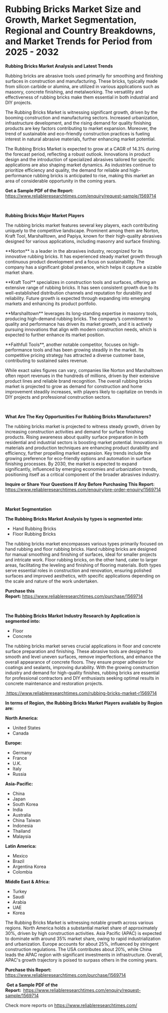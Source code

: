 <p><h1>Rubbing Bricks Market Size and Growth, Market Segmentation, Regional and Country Breakdowns, and Market Trends for Period from 2025 -  2032</h1></p><p><strong>Rubbing Bricks Market Analysis and Latest Trends</strong></p>
<p><p>Rubbing bricks are abrasive tools used primarily for smoothing and finishing surfaces in construction and manufacturing. These bricks, typically made from silicon carbide or alumina, are utilized in various applications such as masonry, concrete finishing, and metalworking. The versatility and effectiveness of rubbing bricks make them essential in both industrial and DIY projects.</p><p>The Rubbing Bricks Market is witnessing significant growth, driven by the booming construction and manufacturing sectors. Increased urbanization, infrastructure development, and the rising demand for quality finishing products are key factors contributing to market expansion. Moreover, the trend of sustainable and eco-friendly construction practices is fueling interest in natural abrasive materials, further enhancing market potential.</p><p>The Rubbing Bricks Market is expected to grow at a CAGR of 14.3% during the forecast period, reflecting a robust outlook. Innovations in product design and the introduction of specialized abrasives tailored for specific applications are also shaping market dynamics. As industries continue to prioritize efficiency and quality, the demand for reliable and high-performance rubbing bricks is anticipated to rise, making this market an area of considerable opportunity in the coming years.</p></p>
<p><strong>Get a Sample PDF of the Report:&nbsp;</strong> <a href="https://www.reliableresearchtimes.com/enquiry/request-sample/1569714?utm_campaign=2205&utm_medium=2&utm_source=Github&utm_content=ia&utm_term=25032025&utm_id=rubbing-bricks">https://www.reliableresearchtimes.com/enquiry/request-sample/1569714</a></p>
<p>&nbsp;</p>
<p><strong>Rubbing Bricks Major Market Players</strong></p>
<p><p>The rubbing bricks market features several key players, each contributing uniquely to the competitive landscape. Prominent among them are Norton, Kraft Tool, Marshalltown, and Papiya, known for their high-quality abrasives designed for various applications, including masonry and surface finishing.</p><p>**Norton** is a leader in the abrasives industry, recognized for its innovative rubbing bricks. It has experienced steady market growth through continuous product development and a focus on sustainability. The company has a significant global presence, which helps it capture a sizable market share.</p><p>**Kraft Tool** specializes in construction tools and surfaces, offering an extensive range of rubbing bricks. It has seen consistent growth due to its well-established distribution channels and reputation for durability and reliability. Future growth is expected through expanding into emerging markets and enhancing its product portfolio.</p><p>**Marshalltown** leverages its long-standing expertise in masonry tools, producing high-demand rubbing bricks. The company’s commitment to quality and performance has driven its market growth, and it is actively pursuing innovations that align with modern construction needs, which is expected to further enhance its market position.</p><p>**Faithfull Tools**, another notable competitor, focuses on high-performance tools and has been growing steadily in the market. Its competitive pricing strategy has attracted a diverse customer base, contributing to sustained sales revenue.</p><p>While exact sales figures can vary, companies like Norton and Marshalltown often report revenues in the hundreds of millions, driven by their extensive product lines and reliable brand recognition. The overall rubbing bricks market is projected to grow as demand for construction and home improvement steadily increases, with players likely to capitalize on trends in DIY projects and professional construction sectors.</p></p>
<p>&nbsp;</p>
<p><strong>What Are The Key Opportunities For Rubbing Bricks Manufacturers?</strong></p>
<p><p>The rubbing bricks market is projected to witness steady growth, driven by increasing construction activities and demand for surface finishing products. Rising awareness about quality surface preparation in both residential and industrial sectors is boosting market potential. Innovations in materials and production techniques are enhancing product durability and efficiency, further propelling market expansion. Key trends include the growing preference for eco-friendly options and automation in surface finishing processes. By 2030, the market is expected to expand significantly, influenced by emerging economies and urbanization trends, positioning itself as a critical component of the broader abrasives industry.</p></p>
<p><strong>Inquire or Share Your Questions If Any Before Purchasing This Report:</strong> <a href="https://www.reliableresearchtimes.com/enquiry/pre-order-enquiry/1569714?utm_campaign=2205&utm_medium=2&utm_source=Github&utm_content=ia&utm_term=25032025&utm_id=rubbing-bricks">https://www.reliableresearchtimes.com/enquiry/pre-order-enquiry/1569714</a></p>
<p>&nbsp;</p>
<p><strong>Market Segmentation</strong></p>
<p><strong>The Rubbing Bricks Market Analysis by types is segmented into:</strong></p>
<p><ul><li>Hand Rubbing Bricks</li><li>Floor Rubbing Bricks</li></ul></p>
<p><p>The rubbing bricks market encompasses various types primarily focused on hand rubbing and floor rubbing bricks. Hand rubbing bricks are designed for manual smoothing and finishing of surfaces, ideal for smaller projects and intricate work. Floor rubbing bricks, on the other hand, cater to larger areas, facilitating the leveling and finishing of flooring materials. Both types serve essential roles in construction and renovation, ensuring polished surfaces and improved aesthetics, with specific applications depending on the scale and nature of the work undertaken.</p></p>
<p><strong>Purchase this Report:&nbsp;</strong><a href="https://www.reliableresearchtimes.com/purchase/1569714?utm_campaign=2205&utm_medium=2&utm_source=Github&utm_content=ia&utm_term=25032025&utm_id=rubbing-bricks">https://www.reliableresearchtimes.com/purchase/1569714</a></p>
<p>&nbsp;</p>
<p><strong>The Rubbing Bricks Market Industry Research by Application is segmented into:</strong></p>
<p><ul><li>Floor</li><li>Concrete</li></ul></p>
<p><p>The rubbing bricks market serves crucial applications in floor and concrete surface preparation and finishing. These abrasive tools are designed to smooth and level uneven surfaces, remove imperfections, and enhance the overall appearance of concrete floors. They ensure proper adhesion for coatings and sealants, improving durability. With the growing construction industry and demand for high-quality finishes, rubbing bricks are essential for professional contractors and DIY enthusiasts seeking optimal results in concrete maintenance and restoration projects.</p></p>
<p><a href="https://www.reliableresearchtimes.com/rubbing-bricks-market-r1569714?utm_campaign=2205&utm_medium=2&utm_source=Github&utm_content=ia&utm_term=25032025&utm_id=rubbing-bricks">&nbsp;https://www.reliableresearchtimes.com/rubbing-bricks-market-r1569714</a></p>
<p><strong>In terms of Region, the Rubbing Bricks Market Players available by Region are:</strong></p>
<p>
    <p> <strong> North America: </strong>
        <ul>
            <li>United States</li>
            <li>Canada</li>
        </ul>
        </p> 
    <p> <strong> Europe: </strong>
        <ul>
            <li>Germany</li>
            <li>France</li>
            <li>U.K.</li>
            <li>Italy</li>
            <li>Russia</li>
        </ul>
        </p> 
    <p> <strong> Asia-Pacific: </strong>
        <ul>
            <li>China</li>
            <li>Japan</li>
            <li>South Korea</li>
            <li>India</li>
            <li>Australia</li>
            <li>China Taiwan</li>
            <li>Indonesia</li>
            <li>Thailand</li>
            <li>Malaysia</li>
        </ul>
        </p> 
    <p> <strong> Latin America: </strong>
        <ul>
            <li>Mexico</li>
            <li>Brazil</li>
            <li>Argentina Korea</li>
            <li>Colombia</li>
        </ul>
        </p> 
    <p> <strong> Middle East & Africa: </strong>
        <ul>
            <li>Turkey</li>
            <li>Saudi</li>
            <li>Arabia</li>
            <li>UAE</li>
            <li>Korea</li>
        </ul>
    </p>
    </p>
<p><p>The Rubbing Bricks Market is witnessing notable growth across various regions. North America holds a substantial market share of approximately 30%, driven by high construction activities. Asia Pacific (APAC) is expected to dominate with around 35% market share, owing to rapid industrialization and urbanization. Europe accounts for about 25%, influenced by stringent construction regulations. The USA contributes about 20%, while China leads the APAC region with significant investments in infrastructure. Overall, APAC's growth trajectory is poised to surpass others in the coming years.</p></p>
<p><strong>Purchase this Report: </strong><a href="https://www.reliableresearchtimes.com/purchase/1569714?utm_campaign=2205&utm_medium=2&utm_source=Github&utm_content=ia&utm_term=25032025&utm_id=rubbing-bricks">https://www.reliableresearchtimes.com/purchase/1569714</a></p>
<p>&nbsp;<strong>Get a Sample PDF of the Report:&nbsp;&nbsp;</strong><a href="https://www.reliableresearchtimes.com/enquiry/request-sample/1569714?utm_campaign=2205&utm_medium=2&utm_source=Github&utm_content=ia&utm_term=25032025&utm_id=rubbing-bricks">https://www.reliableresearchtimes.com/enquiry/request-sample/1569714</a></p>
<p><strong></strong></p>
<p>Check more reports on <a href="https://www.reliableresearchtimes.com/?utm_campaign=2205&utm_medium=2&utm_source=Github&utm_content=ia&utm_term=25032025&utm_id=rubbing-bricks">https://www.reliableresearchtimes.com/</a></p>